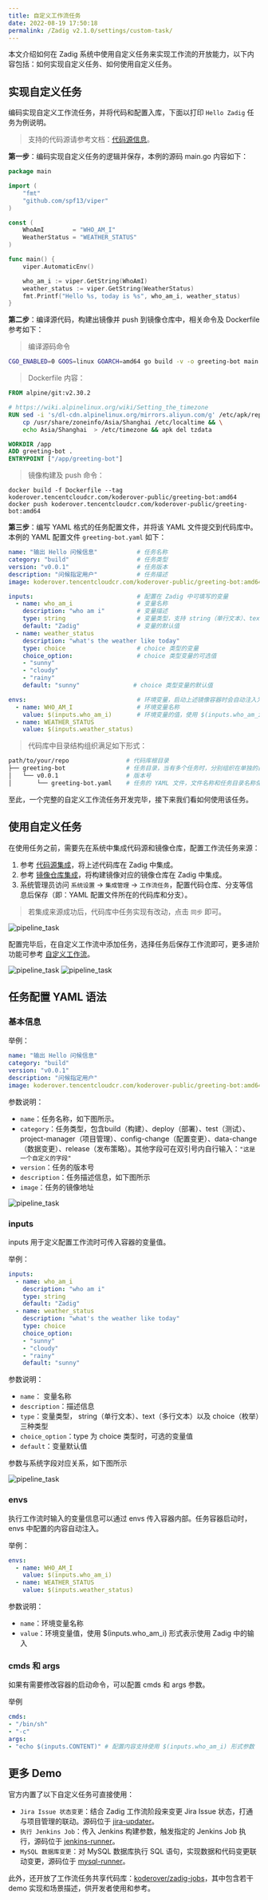 ```yaml
---
title: 自定义工作流任务
date: 2022-08-19 17:50:18
permalink: /Zadig v2.1.0/settings/custom-task/
---
```


本文介绍如何在 Zadig 系统中使用自定义任务来实现工作流的开放能力，以下内容包括：如何实现自定义任务、如何使用自定义任务。

## 实现自定义任务

编码实现自定义工作流任务，并将代码和配置入库，下面以打印 `Hello Zadig` 任务为例说明。

> 支持的代码源请参考文档：[代码源信息](/Zadig%20v2.1.0/settings/codehost/overview/)。

**第一步**：编码实现自定义任务的逻辑并保存，本例的源码 main.go 内容如下：
``` go
package main

import (
    "fmt"
    "github.com/spf13/viper"
)

const (
	WhoAmI        = "WHO_AM_I"
	WeatherStatus = "WEATHER_STATUS"
)

func main() {
    viper.AutomaticEnv()

    who_am_i := viper.GetString(WhoAmI)
    weather_status := viper.GetString(WeatherStatus)
    fmt.Printf("Hello %s, today is %s", who_am_i, weather_status)
}
```
**第二步**：编译源代码，构建出镜像并 push 到镜像仓库中，相关命令及 Dockerfile 参考如下：
> 编译源码命令
``` bash
CGO_ENABLED=0 GOOS=linux GOARCH=amd64 go build -v -o greeting-bot main.go
```
> Dockerfile 内容：
``` dockerfile
FROM alpine/git:v2.30.2

# https://wiki.alpinelinux.org/wiki/Setting_the_timezone
RUN sed -i 's/dl-cdn.alpinelinux.org/mirrors.aliyun.com/g' /etc/apk/repositories && apk add tzdata && \
    cp /usr/share/zoneinfo/Asia/Shanghai /etc/localtime && \
    echo Asia/Shanghai  > /etc/timezone && apk del tzdata

WORKDIR /app
ADD greeting-bot .
ENTRYPOINT ["/app/greeting-bot"]
```
> 镜像构建及 push 命令：
```
docker build -f Dockerfile --tag koderover.tencentcloudcr.com/koderover-public/greeting-bot:amd64
docker push koderover.tencentcloudcr.com/koderover-public/greeting-bot:amd64
```
**第三步**：编写 YAML 格式的任务配置文件，并将该 YAML 文件提交到代码库中。本例的 YAML 配置文件 `greeting-bot.yaml` 如下：
``` yaml
name: "输出 Hello 问候信息"           # 任务名称
category: "build"                   # 任务类型
version: "v0.0.1"                   # 任务版本
description: "问候指定用户"           # 任务描述
image: koderover.tencentcloudcr.com/koderover-public/greeting-bot:amd64 # 上一步中构建出来的镜像

inputs:                             # 配置在 Zadig 中可填写的变量
  - name: who_am_i                  # 变量名称
    description: "who am i"         # 变量描述
    type: string                    # 变量类型，支持 string（单行文本）、text（多行文本）以及 choice（枚举）三种类型
    default: "Zadig"                # 变量的默认值
  - name: weather_status
    description: "what's the weather like today"
    type: choice                    # choice 类型的变量
    choice_option:                  # choice 类型变量的可选值
    - "sunny"
    - "cloudy"
    - "rainy"
    default: "sunny"               # choice 类型变量的默认值

envs:                               # 环境变量，启动上述镜像容器时会自动注入为环境变量，除了 envs，还支持使用 cmds 和 args
  - name: WHO_AM_I                  # 环境变量名称
    value: $(inputs.who_am_i)       # 环境变量的值，使用 $(inputs.who_am_i) 形式表示使用 Zadig 中的输入
  - name: WEATHER_STATUS
    value: $(inputs.weather_status)

```

> 代码库中目录结构组织满足如下形式：
``` bash
path/to/your/repo                # 代码库根目录
├── greeting-bot                 # 任务目录，当有多个任务时，分别组织在单独的目录中
│   └── v0.0.1                   # 版本号
│       └── greeting-bot.yaml    # 任务的 YAML 文件，文件名称和任务目录名称保持一致
```
至此，一个完整的自定义工作流任务开发完毕，接下来我们看如何使用该任务。

## 使用自定义任务
在使用任务之前，需要先在系统中集成代码源和镜像仓库，配置工作流任务来源：
1. 参考 [代码源集成](/Zadig%20v2.1.0/settings/codehost/overview/)，将上述代码库在 Zadig 中集成。
2. 参考 [镜像仓库集成](/Zadig%20v2.1.0/settings/image-registry/)，将构建镜像对应的镜像仓库在 Zadig 中集成。
3. 系统管理员访问 `系统设置` -> `集成管理` -> `工作流任务`，配置代码仓库、分支等信息后保存（即：YAML 配置文件所在的代码库和分支）。

> 若集成来源成功后，代码库中任务实现有改动，点击 `同步` 即可。

![pipeline_task](../../../_images/pipeline_task_help.png)

配置完毕后，在自定义工作流中添加任务，选择任务后保存工作流即可，更多进阶功能可参考 [自定义工作流](/Zadig%20v2.1.0/project/common-workflow/)。

![pipeline_task](../../../_images/pipeline_task_demo.png)
![pipeline_task](../../../_images/pipeline_task_demo_0.png)


## 任务配置 YAML 语法
### 基本信息

举例：
```yaml
name: "输出 Hello 问候信息"      
category: "build"   
version: "v0.0.1"                   
description: "问候指定用户"           
image: koderover.tencentcloudcr.com/koderover-public/greeting-bot:amd64 
```

参数说明：
- `name`：任务名称，如下图所示。
- `category`：任务类型，包含build（构建）、deploy（部署）、test（测试）、project-manager（项目管理）、config-change（配置变更）、data-change（数据变更）、release（发布策略）。其他字段可在双引号内自行输入：`"这是一个自定义的字段"`
- `version`：任务的版本号
- `description`：任务描述信息，如下图所示
- `image`：任务的镜像地址

![pipeline_task](../../../_images/pipeline_task_syntax_0.png)

### inputs

inputs 用于定义配置工作流时可传入容器的变量值。

举例：
```yaml
inputs:                             
  - name: who_am_i                 
    description: "who am i"         
    type: string                    
    default: "Zadig"                
  - name: weather_status
    description: "what's the weather like today"
    type: choice                    
    choice_option:                  
    - "sunny"
    - "cloudy"
    - "rainy"
    default: "sunny"            
```

参数说明：
- `name`： 变量名称
- `description`：描述信息
- `type`：变量类型， string（单行文本）、text（多行文本）以及 choice（枚举）三种类型
- `choice_option`：type 为 choice 类型时，可选的变量值
- `default`：变量默认值

参数与系统字段对应关系，如下图所示

![pipeline_task](../../../_images/pipeline_task_syntax_1.png)

### envs

执行工作流时输入的变量信息可以通过 envs 传入容器内部。任务容器启动时，envs 中配置的内容自动注入。

举例：
```yaml
envs:                              
  - name: WHO_AM_I                  
    value: $(inputs.who_am_i)       
  - name: WEATHER_STATUS
    value: $(inputs.weather_status)
```
参数说明：
- `name`：环境变量名称
- `value`：环境变量值，使用 $(inputs.who_am_i) 形式表示使用 Zadig 中的输入

### cmds 和 args

如果有需要修改容器的启动命令，可以配置 cmds 和 args 参数。

举例
```yaml
cmds: 
- "/bin/sh"
- "-c"
args:
- "echo $(inputs.CONTENT)" # 配置内容支持使用 $(inputs.who_am_i) 形式参数
```
## 更多 Demo

官方内置了以下自定义任务可直接使用：

- `Jira Issue 状态变更`：结合 Zadig 工作流阶段来变更 Jira Issue 状态，打通与项目管理的联动。源码位于 [jira-updater](https://github.com/koderover/zadig/tree/release-1.14.0/pkg/microservice/aslan/core/workflow/service/workflow/plugins/jira-updater)。
- `执行 Jenkins Job`：传入 Jenkins 构建参数，触发指定的 Jenkins Job 执行，源码位于 [jenkins-runner](https://github.com/koderover/zadig/tree/release-1.14.0/pkg/microservice/aslan/core/workflow/service/workflow/plugins/jenkins-runner)。
- `MySQL 数据库变更`：对 MySQL 数据库执行 SQL 语句，实现数据和代码变更联动变更，源码位于 [mysql-runner](https://github.com/koderover/zadig/tree/release-1.14.0/pkg/microservice/aslan/core/workflow/service/workflow/plugins/mysql-runner)。

此外，还开放了工作流任务共享代码库：[koderover/zadig-jobs](https://github.com/koderover/zadig-jobs)，其中包含若干 demo 实现和场景描述，供开发者使用和参考。
